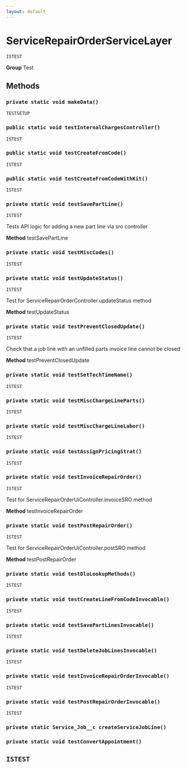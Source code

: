```yaml
---
layout: default
---
```

# ServiceRepairOrderServiceLayer

`ISTEST`



**Group** Test

## Methods
### `private static void makeData()`

`TESTSETUP`
### `public static void testInternalChargesController()`

`ISTEST`
### `public static void testCreateFromCode()`

`ISTEST`
### `public static void testCreateFromCodeWithKit()`

`ISTEST`
### `private static void testSavePartLine()`

`ISTEST`

Tests API logic for adding a new part line via sro controller


**Method** testSavePartLine

### `private static void testMiscCodes()`

`ISTEST`
### `private static void testUpdateStatus()`

`ISTEST`

Test for ServiceRepairOrderController.updateStatus method


**Method** testUpdateStatus

### `private static void testPreventClosedUpdate()`

`ISTEST`

Check that a job line with an unfilled parts invoice line cannot be closed


**Method** testPreventClosedUpdate

### `private static void testSetTechTimeName()`

`ISTEST`
### `private static void testMiscChargeLineParts()`

`ISTEST`
### `private static void testMiscChargeLineLabor()`

`ISTEST`
### `private static void testAssignPricingStrat()`

`ISTEST`
### `private static void testInvoiceRepairOrder()`

`ISTEST`

Test for ServiceRepairOrderUiController.invoiceSRO method


**Method** testInvoiceRepairOrder

### `private static void testPostRepairOrder()`

`ISTEST`

Test for ServiceRepairOrderUiController.postSRO method


**Method** testPostRepairOrder

### `private static void testDluLookupMethods()`

`ISTEST`
### `private static void testCreateLineFromCodeInvocable()`

`ISTEST`
### `private static void testSavePartLinesInvocable()`

`ISTEST`
### `private static void testDeleteJobLinesInvocable()`

`ISTEST`
### `private static void testInvoiceRepairOrderInvocable()`

`ISTEST`
### `private static void testPostRepairOrderInvocable()`

`ISTEST`
### `private static Service_Job__c createServiceJobLine()`
### `private static void testConvertAppointment()`

`ISTEST`
---
